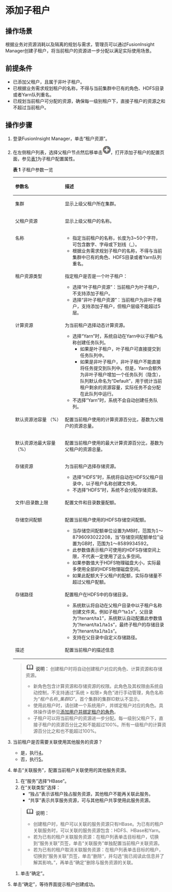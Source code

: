 # 添加子租户<a name="admin_guide_000119"></a>

## 操作场景<a name="zh-cn_topic_0263899594_s3ed8de41c9dc4d6f8b3bb3d1c2282827"></a>

根据业务对资源消耗以及隔离的规划与需求，管理员可以通过FusionInsight Manager创建子租户，将当前租户的资源进一步分配以满足实际使用场景。

## 前提条件<a name="zh-cn_topic_0263899594_sdb988972da6b4812bcf0e6e83eff6290"></a>

-   已添加父租户，且属于非叶子租户。
-   已根据业务需求规划租户的名称，不得与当前集群中已有的角色、HDFS目录或者Yarn队列重名。
-   已规划当前租户可分配的资源，确保每一级别租户下，直接子租户的资源之和不超过当前租户。

## 操作步骤<a name="zh-cn_topic_0263899594_section1645135719413"></a>

1.  登录FusionInsight Manager，单击“租户资源”。
2.  在左侧租户列表，选择父租户节点然后移单击![](figures/zh-cn_image_0263899238.png)，打开添加子租户的配置页面，参见[表1](#zh-cn_topic_0263899594_tc983b52ccd084798871c7fa2b49856dd)为子租户配置属性。

    **表 1**  子租户参数一览

    <a name="zh-cn_topic_0263899594_tc983b52ccd084798871c7fa2b49856dd"></a>
    <table><thead align="left"><tr id="zh-cn_topic_0263899594_rabbebe5b7e1c4d6a99cfd4e5bee2e89e"><th class="cellrowborder" valign="top" width="32.32%" id="mcps1.2.3.1.1"><p id="zh-cn_topic_0263899594_af842cb1dac1348379cd6db000d3a7699"><a name="zh-cn_topic_0263899594_af842cb1dac1348379cd6db000d3a7699"></a><a name="zh-cn_topic_0263899594_af842cb1dac1348379cd6db000d3a7699"></a>参数名</p>
    </th>
    <th class="cellrowborder" valign="top" width="67.67999999999999%" id="mcps1.2.3.1.2"><p id="zh-cn_topic_0263899594_a22bc09b01b904bdd8ced3e03b2d09cd7"><a name="zh-cn_topic_0263899594_a22bc09b01b904bdd8ced3e03b2d09cd7"></a><a name="zh-cn_topic_0263899594_a22bc09b01b904bdd8ced3e03b2d09cd7"></a>描述</p>
    </th>
    </tr>
    </thead>
    <tbody><tr id="zh-cn_topic_0263899594_row216212014451"><td class="cellrowborder" valign="top" width="32.32%" headers="mcps1.2.3.1.1 "><p id="zh-cn_topic_0263899594_p5163172016454"><a name="zh-cn_topic_0263899594_p5163172016454"></a><a name="zh-cn_topic_0263899594_p5163172016454"></a>集群</p>
    </td>
    <td class="cellrowborder" valign="top" width="67.67999999999999%" headers="mcps1.2.3.1.2 "><p id="zh-cn_topic_0263899594_p316315204456"><a name="zh-cn_topic_0263899594_p316315204456"></a><a name="zh-cn_topic_0263899594_p316315204456"></a>显示上级父租户所在集群。</p>
    </td>
    </tr>
    <tr id="zh-cn_topic_0263899594_r519be038c30d4d2f90f9cdb93c66888a"><td class="cellrowborder" valign="top" width="32.32%" headers="mcps1.2.3.1.1 "><p id="zh-cn_topic_0263899594_a38bcfeab506f40dc8da0154b885bef24"><a name="zh-cn_topic_0263899594_a38bcfeab506f40dc8da0154b885bef24"></a><a name="zh-cn_topic_0263899594_a38bcfeab506f40dc8da0154b885bef24"></a>父租户资源</p>
    </td>
    <td class="cellrowborder" valign="top" width="67.67999999999999%" headers="mcps1.2.3.1.2 "><p id="zh-cn_topic_0263899594_ad129e3dc7b454c2788a1653a30e62f55"><a name="zh-cn_topic_0263899594_ad129e3dc7b454c2788a1653a30e62f55"></a><a name="zh-cn_topic_0263899594_ad129e3dc7b454c2788a1653a30e62f55"></a>显示上级父租户的名称。</p>
    </td>
    </tr>
    <tr id="zh-cn_topic_0263899594_rd5d932f9adb14a158f5eec8ea0751c7d"><td class="cellrowborder" valign="top" width="32.32%" headers="mcps1.2.3.1.1 "><p id="zh-cn_topic_0263899594_afed3deccc0b6461397529f5b2fe65b74"><a name="zh-cn_topic_0263899594_afed3deccc0b6461397529f5b2fe65b74"></a><a name="zh-cn_topic_0263899594_afed3deccc0b6461397529f5b2fe65b74"></a>名称</p>
    </td>
    <td class="cellrowborder" valign="top" width="67.67999999999999%" headers="mcps1.2.3.1.2 "><a name="zh-cn_topic_0263899594_u9b6671a8f9504ac5a895e4b1e84beae9"></a><a name="zh-cn_topic_0263899594_u9b6671a8f9504ac5a895e4b1e84beae9"></a><ul id="zh-cn_topic_0263899594_u9b6671a8f9504ac5a895e4b1e84beae9"><li>指定当前租户的名称，长度为3~50个字符，可包含数字、字母或下划线（_）。</li><li>根据业务需求规划子租户的名称，不得与当前集群中已有的角色、HDFS目录或者Yarn队列重名。</li></ul>
    </td>
    </tr>
    <tr id="zh-cn_topic_0263899594_rf78a481101ad4fb38c4eae6239bd5fe4"><td class="cellrowborder" valign="top" width="32.32%" headers="mcps1.2.3.1.1 "><p id="zh-cn_topic_0263899594_aeb7db1b3983b498b82c906c7f32dc2bf"><a name="zh-cn_topic_0263899594_aeb7db1b3983b498b82c906c7f32dc2bf"></a><a name="zh-cn_topic_0263899594_aeb7db1b3983b498b82c906c7f32dc2bf"></a>租户资源类型</p>
    </td>
    <td class="cellrowborder" valign="top" width="67.67999999999999%" headers="mcps1.2.3.1.2 "><p id="zh-cn_topic_0263899594_ae49e9a55df764b928096d45bf3c4b0f4"><a name="zh-cn_topic_0263899594_ae49e9a55df764b928096d45bf3c4b0f4"></a><a name="zh-cn_topic_0263899594_ae49e9a55df764b928096d45bf3c4b0f4"></a>指定租户是否是一个叶子租户：</p>
    <a name="zh-cn_topic_0263899594_ub8694a210adf4c69af67032bdc746619"></a><a name="zh-cn_topic_0263899594_ub8694a210adf4c69af67032bdc746619"></a><ul id="zh-cn_topic_0263899594_ub8694a210adf4c69af67032bdc746619"><li>选择“叶子租户资源”：当前租户为叶子租户，不支持添加子租户。</li><li>选择“非叶子租户资源”：当前租户为非叶子租户，支持添加子租户，但租户层级不能超过5层。</li></ul>
    </td>
    </tr>
    <tr id="zh-cn_topic_0263899594_r991583f250d349d38af0c41d32428a64"><td class="cellrowborder" valign="top" width="32.32%" headers="mcps1.2.3.1.1 "><p id="zh-cn_topic_0263899594_aa79dc6015ee24fe08da2b2cca2575aa6"><a name="zh-cn_topic_0263899594_aa79dc6015ee24fe08da2b2cca2575aa6"></a><a name="zh-cn_topic_0263899594_aa79dc6015ee24fe08da2b2cca2575aa6"></a>计算资源</p>
    </td>
    <td class="cellrowborder" valign="top" width="67.67999999999999%" headers="mcps1.2.3.1.2 "><p id="zh-cn_topic_0263899594_afed87f63f3c24300b01f7846f8f6075e"><a name="zh-cn_topic_0263899594_afed87f63f3c24300b01f7846f8f6075e"></a><a name="zh-cn_topic_0263899594_afed87f63f3c24300b01f7846f8f6075e"></a>为当前租户选择动态计算资源。</p>
    <a name="zh-cn_topic_0263899594_udc38ca6c2b4845539ad5c26f256bc022"></a><a name="zh-cn_topic_0263899594_udc38ca6c2b4845539ad5c26f256bc022"></a><ul id="zh-cn_topic_0263899594_udc38ca6c2b4845539ad5c26f256bc022"><li>选择“Yarn”时，系统自动在Yarn中以子租户名称创建任务队列。<a name="zh-cn_topic_0263899594_u2c393d0920d34b798cd3a4579f610180"></a><a name="zh-cn_topic_0263899594_u2c393d0920d34b798cd3a4579f610180"></a><ul id="zh-cn_topic_0263899594_u2c393d0920d34b798cd3a4579f610180"><li>如果是叶子租户，叶子租户可直接提交到任务队列中。</li><li>如果是非叶子租户，非叶子租户不能直接将任务提交到队列中。但是，Yarn会额外为非叶子租户增加一个任务队列（隐含），队列默认命名为“Default”，用于统计当前租户剩余的资源容量，实际任务不会分配在此队列中运行。</li></ul>
    </li><li>不选择“Yarn”时，系统不会自动创建任务队列。</li></ul>
    </td>
    </tr>
    <tr id="zh-cn_topic_0263899594_r9b0e5e4dd0514f8c883ed68bb9868adc"><td class="cellrowborder" valign="top" width="32.32%" headers="mcps1.2.3.1.1 "><p id="zh-cn_topic_0263899594_a31bf42f236654738b35a946d7cdfdba3"><a name="zh-cn_topic_0263899594_a31bf42f236654738b35a946d7cdfdba3"></a><a name="zh-cn_topic_0263899594_a31bf42f236654738b35a946d7cdfdba3"></a>默认资源池容量 （%）</p>
    </td>
    <td class="cellrowborder" valign="top" width="67.67999999999999%" headers="mcps1.2.3.1.2 "><p id="zh-cn_topic_0263899594_a5e9a6d01f51d40e497ab9c39328618a0"><a name="zh-cn_topic_0263899594_a5e9a6d01f51d40e497ab9c39328618a0"></a><a name="zh-cn_topic_0263899594_a5e9a6d01f51d40e497ab9c39328618a0"></a>配置当前租户使用的计算资源百分比，基数为父租户的资源总量。</p>
    </td>
    </tr>
    <tr id="zh-cn_topic_0263899594_r1e55e9cbf3a842b2bb3f39f7a9e95982"><td class="cellrowborder" valign="top" width="32.32%" headers="mcps1.2.3.1.1 "><p id="zh-cn_topic_0263899594_a69e92b20a65a4a40957abc397f5a3b9b"><a name="zh-cn_topic_0263899594_a69e92b20a65a4a40957abc397f5a3b9b"></a><a name="zh-cn_topic_0263899594_a69e92b20a65a4a40957abc397f5a3b9b"></a>默认资源池最大容量 （%）</p>
    </td>
    <td class="cellrowborder" valign="top" width="67.67999999999999%" headers="mcps1.2.3.1.2 "><p id="zh-cn_topic_0263899594_aaefab22e8cb44c1d942caad480daf4b0"><a name="zh-cn_topic_0263899594_aaefab22e8cb44c1d942caad480daf4b0"></a><a name="zh-cn_topic_0263899594_aaefab22e8cb44c1d942caad480daf4b0"></a>配置当前租户使用的最大计算资源百分比，基数为父租户的资源总量。</p>
    </td>
    </tr>
    <tr id="zh-cn_topic_0263899594_re0fd5880d6264bbfb05bbab701fb4597"><td class="cellrowborder" valign="top" width="32.32%" headers="mcps1.2.3.1.1 "><p id="zh-cn_topic_0263899594_a6a1d3d754c004cb2904d5dfa46c127dc"><a name="zh-cn_topic_0263899594_a6a1d3d754c004cb2904d5dfa46c127dc"></a><a name="zh-cn_topic_0263899594_a6a1d3d754c004cb2904d5dfa46c127dc"></a>存储资源</p>
    </td>
    <td class="cellrowborder" valign="top" width="67.67999999999999%" headers="mcps1.2.3.1.2 "><p id="zh-cn_topic_0263899594_af781110a1c224df6b1f1c5e73db66961"><a name="zh-cn_topic_0263899594_af781110a1c224df6b1f1c5e73db66961"></a><a name="zh-cn_topic_0263899594_af781110a1c224df6b1f1c5e73db66961"></a>为当前租户选择存储资源。</p>
    <a name="zh-cn_topic_0263899594_ud769817c5c394d89b8ef0811d03a3bd5"></a><a name="zh-cn_topic_0263899594_ud769817c5c394d89b8ef0811d03a3bd5"></a><ul id="zh-cn_topic_0263899594_ud769817c5c394d89b8ef0811d03a3bd5"><li>选择“HDFS”时，系统将自动在HDFS父租户目录中，以子租户名称创建文件夹。</li><li>不选择“HDFS”时，系统不会分配存储资源。</li></ul>
    </td>
    </tr>
    <tr id="zh-cn_topic_0263899594_row53465316583"><td class="cellrowborder" valign="top" width="32.32%" headers="mcps1.2.3.1.1 "><p id="zh-cn_topic_0263899594_p5664155610578"><a name="zh-cn_topic_0263899594_p5664155610578"></a><a name="zh-cn_topic_0263899594_p5664155610578"></a>文件\目录数上限</p>
    </td>
    <td class="cellrowborder" valign="top" width="67.67999999999999%" headers="mcps1.2.3.1.2 "><p id="zh-cn_topic_0263899594_p12664145645717"><a name="zh-cn_topic_0263899594_p12664145645717"></a><a name="zh-cn_topic_0263899594_p12664145645717"></a>配置文件和目录数量配额。</p>
    </td>
    </tr>
    <tr id="zh-cn_topic_0263899594_r5de58b95fae24d74bfd515bdc7620212"><td class="cellrowborder" valign="top" width="32.32%" headers="mcps1.2.3.1.1 "><p id="zh-cn_topic_0263899594_a19f3817722e1419ca6fd6e860b79d6f8"><a name="zh-cn_topic_0263899594_a19f3817722e1419ca6fd6e860b79d6f8"></a><a name="zh-cn_topic_0263899594_a19f3817722e1419ca6fd6e860b79d6f8"></a>存储空间配额</p>
    </td>
    <td class="cellrowborder" valign="top" width="67.67999999999999%" headers="mcps1.2.3.1.2 "><p id="zh-cn_topic_0263899594_a3a74a2bbfa59441191844a66d02b00ff"><a name="zh-cn_topic_0263899594_a3a74a2bbfa59441191844a66d02b00ff"></a><a name="zh-cn_topic_0263899594_a3a74a2bbfa59441191844a66d02b00ff"></a>配置当前租户使用的HDFS存储空间配额。</p>
    <a name="zh-cn_topic_0263899594_u836a66c4eded43cab6018b08caee7b42"></a><a name="zh-cn_topic_0263899594_u836a66c4eded43cab6018b08caee7b42"></a><ul id="zh-cn_topic_0263899594_u836a66c4eded43cab6018b08caee7b42"><li>当存储空间配额单位设置为MB时，范围为1～8796093022208，当“存储空间配额单位”设置为GB时，范围为1～8589934592。</li><li>此参数值表示租户可使用的HDFS存储空间上限，不代表一定使用了这么多空间。</li><li>如果参数值大于HDFS物理磁盘大小，实际最多使用全部的HDFS物理磁盘空间。</li><li>如果此配额大于父租户的配额，实际存储量不超过父租户配额。</li></ul>
    </td>
    </tr>
    <tr id="zh-cn_topic_0263899594_r9491ed2654914b23be8b681619fff452"><td class="cellrowborder" valign="top" width="32.32%" headers="mcps1.2.3.1.1 "><p id="zh-cn_topic_0263899594_a66aa95bc53604a01a1e8465b6262d179"><a name="zh-cn_topic_0263899594_a66aa95bc53604a01a1e8465b6262d179"></a><a name="zh-cn_topic_0263899594_a66aa95bc53604a01a1e8465b6262d179"></a>存储路径</p>
    </td>
    <td class="cellrowborder" valign="top" width="67.67999999999999%" headers="mcps1.2.3.1.2 "><p id="zh-cn_topic_0263899594_ab5b8d13b70be4a21b6ff630c9cdb0014"><a name="zh-cn_topic_0263899594_ab5b8d13b70be4a21b6ff630c9cdb0014"></a><a name="zh-cn_topic_0263899594_ab5b8d13b70be4a21b6ff630c9cdb0014"></a>配置租户在HDFS中的存储目录。</p>
    <a name="zh-cn_topic_0263899594_u2011b2b586dc4e258554bf90dd36f56f"></a><a name="zh-cn_topic_0263899594_u2011b2b586dc4e258554bf90dd36f56f"></a><ul id="zh-cn_topic_0263899594_u2011b2b586dc4e258554bf90dd36f56f"><li>系统默认将自动在父租户目录中以子租户名称创建文件夹。例如子租户“ta1s”，父目录为“/tenant/ta1”，系统默认自动配置此参数值为“/tenant/ta1/ta1s”，最终子租户的存储目录为“/tenant/ta1/ta1s”。</li><li>支持在父目录中自定义存储路径。</li></ul>
    </td>
    </tr>
    <tr id="zh-cn_topic_0263899594_row829132421520"><td class="cellrowborder" valign="top" width="32.32%" headers="mcps1.2.3.1.1 "><p id="zh-cn_topic_0263899594_p729162461512"><a name="zh-cn_topic_0263899594_p729162461512"></a><a name="zh-cn_topic_0263899594_p729162461512"></a>描述</p>
    </td>
    <td class="cellrowborder" valign="top" width="67.67999999999999%" headers="mcps1.2.3.1.2 "><p id="zh-cn_topic_0263899594_p2290244152"><a name="zh-cn_topic_0263899594_p2290244152"></a><a name="zh-cn_topic_0263899594_p2290244152"></a>配置当前租户的描述信息</p>
    </td>
    </tr>
    </tbody>
    </table>

    >![](public_sys-resources/icon-note.gif) **说明：** 
    >创建租户时将自动创建租户对应的角色、计算资源和存储资源。
    >-   新角色包含计算资源和存储资源的权限。此角色及其权限由系统自动控制，不支持通过“系统 \> 权限\> 角色”进行手动管理，角色名称为“_租户名称_\__集群ID_”。首个集群的集群ID默认不显示。
    >-   使用此租户时，请创建一个系统用户，并绑定租户对应的角色。具体操作请参见[添加用户并绑定租户的角色](添加用户并绑定租户的角色-89.md#admin_guide_000120)。
    >-   子租户可以将当前租户的资源进一步分配。每一级别父租户下，直接子租户的资源百分比之和不能超过100%。所有一级租户的计算资源百分比之和也不能超过100%。

3.  当前租户是否需要关联使用其他服务的资源？
    -   是，执行[4](#zh-cn_topic_0263899594_lcdfcd36b99d84c3ba2f290f976ade15b)。
    -   否，执行[5](#zh-cn_topic_0263899594_l93b6a287f2a9444f9b34fcbcc1e595ac)。

4.  <a name="zh-cn_topic_0263899594_lcdfcd36b99d84c3ba2f290f976ade15b"></a>单击“关联服务”，配置当前租户关联使用的其他服务资源。

    1.  在“服务”选择“HBase”。
    2.  在“关联类型”选择：
        -   “独占”表示该租户独占服务资源，其他租户不能再关联此服务。
        -   “共享”表示共享服务资源，可与其他租户共享使用此服务资源。

    >![](public_sys-resources/icon-note.gif) **说明：** 
    >-   创建租户时，租户可以关联的服务资源只有HBase。为已有的租户关联服务时，可以关联的服务资源包含：HDFS、HBase和Yarn。
    >-   若为已有的租户关联服务资源：在租户列表单击目标租户，切换到“服务关联”页签，单击“关联服务”单独配置当前租户关联资源。
    >-   若为已有的租户取消关联服务资源：在租户列表单击目标的租户，切换到“服务关联”页签，单击“删除“，并勾选“我已阅读此信息并了解其影响。”，再单击“确定”删除与服务资源的关联。

    1.  单击“确定”。

5.  <a name="zh-cn_topic_0263899594_l93b6a287f2a9444f9b34fcbcc1e595ac"></a>单击“确定”，等待界面提示租户创建成功。

